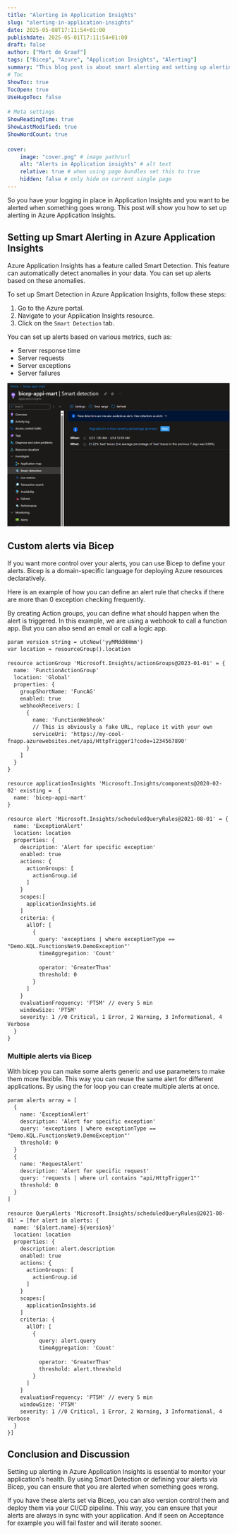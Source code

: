 ```yaml
---
title: "Alerting in Application Insights"
slug: "alerting-in-application-insights"
date: 2025-05-08T17:11:54+01:00
publishdate: 2025-05-01T17:11:54+01:00
draft: false
author: ["Mart de Graaf"]
tags: ["Bicep", "Azure", "Application Insights", "Alerting"]
summary: "This blog post is about smart alerting and setting up alerting via bicep in Azure Application Insights."
# Toc
ShowToc: true
TocOpen: true
UseHugoToc: false

# Meta settings
ShowReadingTime: true
ShowLastModified: true
ShowWordCount: true

cover:
    image: "cover.png" # image path/url
    alt: "Alerts in Application insights" # alt text
    relative: true # when using page bundles set this to true
    hidden: false # only hide on current single page
---
```


So you have your logging in place in Application Insights and you want to be alerted when something goes wrong. This post will show you how to set up alerting in Azure Application Insights.

## Setting up Smart Alerting in Azure Application Insights

Azure Application Insights has a feature called Smart Detection. This feature can automatically detect anomalies in your data. You can set up alerts based on these anomalies.

To set up Smart Detection in Azure Application Insights, follow these steps:

1. Go to the Azure portal.
2. Navigate to your Application Insights resource.
3. Click on the `Smart Detection` tab.

You can set up alerts based on various metrics, such as:

- Server response time
- Server requests
- Server exceptions
- Server failures

![Smart detection](smart-detection.png#center "Set up Alerting via Smart Detection")

## Custom alerts via Bicep

If you want more control over your alerts, you can use Bicep to define your alerts. Bicep is a domain-specific language for deploying Azure resources declaratively.

Here is an example of how you can define an alert rule that checks if there are more than 0 exception checking frequently.

By creating Action groups, you can define what should happen when the alert is triggered. In this example, we are using a webhook to call a function app. But you can also send an email or call a logic app.

```bicep {linenos=table}
param version string = utcNow('yyMMddHHmm')
var location = resourceGroup().location

resource actionGroup 'Microsoft.Insights/actionGroups@2023-01-01' = {
  name: 'FunctionActionGroup'
  location: 'Global'
  properties: {
    groupShortName: 'FuncAG'
    enabled: true
    webhookReceivers: [
      {
        name: 'FunctionWebhook'
        // This is obviously a fake URL, replace it with your own
        serviceUri: 'https://my-cool-fnapp.azurewebsites.net/api/HttpTrigger1?code=1234567890'
      }
    ]
  }
}

resource applicationInsights 'Microsoft.Insights/components@2020-02-02' existing =  {
  name: 'bicep-appi-mart'
}

resource alert 'Microsoft.Insights/scheduledQueryRules@2021-08-01' = {
  name: 'ExceptionAlert'
  location: location
  properties: {
    description: 'Alert for specific exception'
    enabled: true
    actions: {
      actionGroups: [
        actionGroup.id
      ]
    }
    scopes:[
      applicationInsights.id
    ]
    criteria: {
      allOf: [
        {
          query: 'exceptions | where exceptionType == "Demo.KQL.FunctionsNet9.DemoException"'
          timeAggregation: 'Count'
          
          operator: 'GreaterThan'
          threshold: 0
        }
      ]
    }
    evaluationFrequency: 'PT5M' // every 5 min
    windowSize: 'PT5M'
    severity: 1 //0 Critical, 1 Error, 2 Warning, 3 Informational, 4 Verbose
  }
}

```

### Multiple alerts via Bicep

With bicep you can make some alerts generic and use parameters to make them more flexible. This way you can reuse the same alert for different applications. By using the for loop you can create multiple alerts at once. 

```bicep {linenos=table}
param alerts array = [
  {
    name: 'ExceptionAlert'
    description: 'Alert for specific exception'
    query: 'exceptions | where exceptionType == "Demo.KQL.FunctionsNet9.DemoException"'
    threshold: 0
  }
  {
    name: 'RequestAlert'
    description: 'Alert for specific request'
    query: 'requests | where url contains "api/HttpTrigger1"'
    threshold: 0
  }
]

resource QueryAlerts 'Microsoft.Insights/scheduledQueryRules@2021-08-01' = [for alert in alerts: {
  name: '${alert.name}-${version}'
  location: location
  properties: {
    description: alert.description
    enabled: true
    actions: {
      actionGroups: [
        actionGroup.id
      ]
    }
    scopes:[
      applicationInsights.id
    ]
    criteria: {
      allOf: [
        {
          query: alert.query
          timeAggregation: 'Count'
          
          operator: 'GreaterThan'
          threshold: alert.threshold
        }
      ]
    }
    evaluationFrequency: 'PT5M' // every 5 min
    windowSize: 'PT5M'
    severity: 1 //0 Critical, 1 Error, 2 Warning, 3 Informational, 4 Verbose
  }
}]

```


## Conclusion and Discussion

Setting up alerting in Azure Application Insights is essential to monitor your application's health. By using Smart Detection or defining your alerts via Bicep, you can ensure that you are alerted when something goes wrong.

If you have these alerts set via Bicep, you can also version control them and deploy them via your CI/CD pipeline. This way, you can ensure that your alerts are always in sync with your application. And if seen on Acceptance for example you will fail faster and will iterate sooner.
